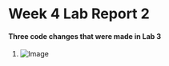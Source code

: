 # Week 4 Lab Report 2

#### Three code changes that were made in Lab 3

1. ![Image](https://cdn.discordapp.com/attachments/852041958067273761/967897825650298900/unknown.png)

